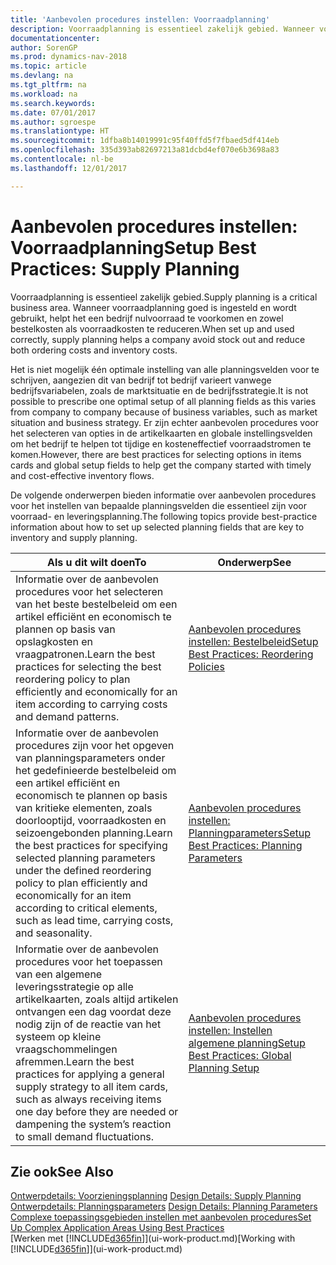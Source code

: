 ```yaml
---
title: 'Aanbevolen procedures instellen: Voorraadplanning'
description: Voorraadplanning is essentieel zakelijk gebied. Wanneer voorraadplanning goed is ingesteld en wordt gebruikt, helpt het een bedrijf nulvoorraad te voorkomen en zowel bestelkosten als voorraadkosten te reduceren.
documentationcenter: 
author: SorenGP
ms.prod: dynamics-nav-2018
ms.topic: article
ms.devlang: na
ms.tgt_pltfrm: na
ms.workload: na
ms.search.keywords: 
ms.date: 07/01/2017
ms.author: sgroespe
ms.translationtype: HT
ms.sourcegitcommit: 1dfba8b14019991c95f40ffd5f7fbaed5df414eb
ms.openlocfilehash: 335d393ab82697213a81dcbd4ef070e6b3698a83
ms.contentlocale: nl-be
ms.lasthandoff: 12/01/2017

---
```

# <a name="setup-best-practices-supply-planning"></a><span data-ttu-id="4ece9-104">Aanbevolen procedures instellen: Voorraadplanning</span><span class="sxs-lookup"><span data-stu-id="4ece9-104">Setup Best Practices: Supply Planning</span></span>
<span data-ttu-id="4ece9-105">Voorraadplanning is essentieel zakelijk gebied.</span><span class="sxs-lookup"><span data-stu-id="4ece9-105">Supply planning is a critical business area.</span></span> <span data-ttu-id="4ece9-106">Wanneer voorraadplanning goed is ingesteld en wordt gebruikt, helpt het een bedrijf nulvoorraad te voorkomen en zowel bestelkosten als voorraadkosten te reduceren.</span><span class="sxs-lookup"><span data-stu-id="4ece9-106">When set up and used correctly, supply planning helps a company avoid stock out and reduce both ordering costs and inventory costs.</span></span>  

 <span data-ttu-id="4ece9-107">Het is niet mogelijk één optimale instelling van alle planningsvelden voor te schrijven, aangezien dit van bedrijf tot bedrijf varieert vanwege bedrijfsvariabelen, zoals de marktsituatie en de bedrijfsstrategie.</span><span class="sxs-lookup"><span data-stu-id="4ece9-107">It is not possible to prescribe one optimal setup of all planning fields as this varies from company to company because of business variables, such as market situation and business strategy.</span></span> <span data-ttu-id="4ece9-108">Er zijn echter aanbevolen procedures voor het selecteren van opties in de artikelkaarten en globale instellingsvelden om het bedrijf te helpen tot tijdige en kosteneffectief voorraadstromen te komen.</span><span class="sxs-lookup"><span data-stu-id="4ece9-108">However, there are best practices for selecting options in items cards and global setup fields to help get the company started with timely and cost-effective inventory flows.</span></span>  

 <span data-ttu-id="4ece9-109">De volgende onderwerpen bieden informatie over aanbevolen procedures voor het instellen van bepaalde planningsvelden die essentieel zijn voor voorraad- en leveringsplanning.</span><span class="sxs-lookup"><span data-stu-id="4ece9-109">The following topics provide best-practice information about how to set up selected planning fields that are key to inventory and supply planning.</span></span>  

|<span data-ttu-id="4ece9-110">**Als u dit wilt doen**</span><span class="sxs-lookup"><span data-stu-id="4ece9-110">**To**</span></span>|<span data-ttu-id="4ece9-111">**Onderwerp**</span><span class="sxs-lookup"><span data-stu-id="4ece9-111">**See**</span></span>|  
|------------|-------------|  
|<span data-ttu-id="4ece9-112">Informatie over de aanbevolen procedures voor het selecteren van het beste bestelbeleid om een artikel efficiënt en economisch te plannen op basis van opslagkosten en vraagpatronen.</span><span class="sxs-lookup"><span data-stu-id="4ece9-112">Learn the best practices for selecting the best reordering policy to plan efficiently and economically for an item according to carrying costs and demand patterns.</span></span>|[<span data-ttu-id="4ece9-113">Aanbevolen procedures instellen: Bestelbeleid</span><span class="sxs-lookup"><span data-stu-id="4ece9-113">Setup Best Practices: Reordering Policies</span></span>](setup-best-practices-reordering-policies.md)|  
|<span data-ttu-id="4ece9-114">Informatie over de aanbevolen procedures zijn voor het opgeven van planningsparameters onder het gedefinieerde bestelbeleid om een artikel efficiënt en economisch te plannen op basis van kritieke elementen, zoals doorlooptijd, voorraadkosten en seizoengebonden planning.</span><span class="sxs-lookup"><span data-stu-id="4ece9-114">Learn the best practices for specifying selected planning parameters under the defined reordering policy to plan efficiently and economically for an item according to critical elements, such as lead time, carrying costs, and seasonality.</span></span>|[<span data-ttu-id="4ece9-115">Aanbevolen procedures instellen: Planningparameters</span><span class="sxs-lookup"><span data-stu-id="4ece9-115">Setup Best Practices: Planning Parameters</span></span>](setup-best-practices-planning-parameters.md)|  
|<span data-ttu-id="4ece9-116">Informatie over de aanbevolen procedures voor het toepassen van een algemene leveringsstrategie op alle artikelkaarten, zoals altijd artikelen ontvangen een dag voordat deze nodig zijn of de reactie van het systeem op kleine vraagschommelingen afremmen.</span><span class="sxs-lookup"><span data-stu-id="4ece9-116">Learn the best practices for applying a general supply strategy to all item cards, such as always receiving items one day before they are needed or dampening the system’s reaction to small demand fluctuations.</span></span>|[<span data-ttu-id="4ece9-117">Aanbevolen procedures instellen: Instellen algemene planning</span><span class="sxs-lookup"><span data-stu-id="4ece9-117">Setup Best Practices: Global Planning Setup</span></span>](setup-best-practices-global-planning-setup.md)|  

## <a name="see-also"></a><span data-ttu-id="4ece9-118">Zie ook</span><span class="sxs-lookup"><span data-stu-id="4ece9-118">See Also</span></span>  
 <span data-ttu-id="4ece9-119">[Ontwerpdetails: Voorzieningsplanning](design-details-supply-planning.md) </span><span class="sxs-lookup"><span data-stu-id="4ece9-119">[Design Details: Supply Planning](design-details-supply-planning.md) </span></span>  
 <span data-ttu-id="4ece9-120">[Ontwerpdetails: Planningsparameters](design-details-planning-parameters.md) </span><span class="sxs-lookup"><span data-stu-id="4ece9-120">[Design Details: Planning Parameters](design-details-planning-parameters.md) </span></span>  
 [<span data-ttu-id="4ece9-121">Complexe toepassingsgebieden instellen met aanbevolen procedures</span><span class="sxs-lookup"><span data-stu-id="4ece9-121">Set Up Complex Application Areas Using Best Practices</span></span>](set-up-complex-application-areas-using-best-practices.md)  
 <span data-ttu-id="4ece9-122">[Werken met [!INCLUDE[d365fin](includes/d365fin_md.md)]](ui-work-product.md)</span><span class="sxs-lookup"><span data-stu-id="4ece9-122">[Working with [!INCLUDE[d365fin](includes/d365fin_md.md)]](ui-work-product.md)</span></span>

